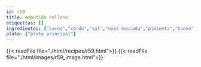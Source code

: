 ```yaml
---
id: r59
title: embutido relleno
etiquettas: []
ingredientes: ["carne","cerdo","sal","nuez moscada","pimienta","huevo","coñac","polvo de galletas","jamón"]
plato: ["plato principal"]
---
```


{{< readFile file="./html/recipes/r59.html">}}
{{< readFile file="./html/images/r59_image.html">}}